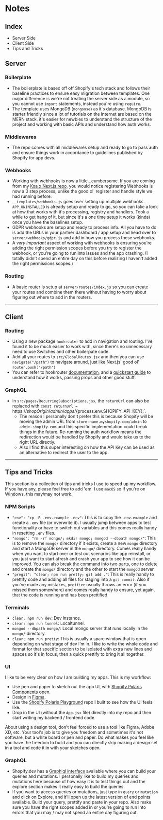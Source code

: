 # Notes

## Index

- Server Side
- Client Side
- Tips and Tricks

## Server

### Boilerplate

- The boilerplate is based off off Shopify's tech stack and follows their baseline practices to ensure easy migration between templates. One major difference is we're not treating the server side as a module, so you cannot use `import` statements, instead you're using `require`.
- The template uses MongoDB (`mongoose`) as it's database. MongoDB is starter friendly since a lot of tutorials on the internet are based on the MERN stack, it's easier for newbies to understand the structure of the project and working with basic APIs and understand how auth works.

### Middlewares

- The repo comes with all middlewares setup and ready to go to pass auth and ensure things work in accordance to guidelines published by Shopify for app devs.

### Webhooks

- Working with webhooks is now a little...cumbersome. If you are coming from my [Koa x Next.js repo](https://github.com/kinngh/shopify-node-mongodb-next-app), you would notice registering Webhooks is now a 3 step process, unlike the good ol' register and handle style we had running before.
- `__templates/webhooks.js` goes over setting up multiple webhooks. `APP_UNINSTALLED` is already setup and ready to go, so you can take a look at how that works with it's processing, registry and handlers. Took a while to get hang of it, but since it's a one time setup it works (kinda) once you have the baselines setup.
- GDPR webhooks are setup and ready to process info. All you have to do is add the URLs in your partner dashboard / app setup and head over to `server/webhooks/gdpr.js` and add in how you process these webhooks.
- A _very important_ aspect of working with webhooks is ensuring you're adding the right permission scopes before you try to register the webhook, or you're going to run into issues and the app crashing. (I totally didn't spend an entire day on this before realizing I haven't added the right permissions scopes.)

### Routing

- A basic router is setup at `server/routes/index.js` so you can create your routes and combine them there without having to worry about figuring out where to add in the routers.

---

## Client

### Routing

- Using a new package `hookrouter` to add in navigation and routing. I've found it to be much easier to work with, since there's no unnecessary need to use Switches and other boilerpate code.
- Add all your routes to `src/GlobalRoutes.jsx` and then you can use `navigate("/path")` to navigate around, just like Next.js' good ol' `router.push("/path")`
- You can refer to hookrouter [documentation](https://github.com/Paratron/hookrouter/blob/master/src-docs/pages/en/README.md), and a [quickstart guide](https://blog.logrocket.com/how-react-hooks-can-replace-react-router/) to understand how it works, passing props and other good stuff.

### GraphQL

- In `src/pages/RecurringSubscriptions.jsx`, the `returnUrl` can also be replaced with `const returnUrl = `https://${shopOrigin}/admin/apps/${process.env.SHOPIFY_API_KEY};`.
  - The reason I personally don't prefer this is because Shopify will be moving the admin URL from `store-name.myshopify.com/admin` to `admin.shopify.com` and this specific implementation could break things in the future. Re-running the auth workflow means the redirection would be handled by Shopify and would take us to the right URL directly.
  - Also I find this super interesting on how the API Key can be used as an alternative to redirect the user to the app.

---

## Tips and Tricks

This section is a collection of tips and tricks I use to speed up my workflow. If you have any, please feel free to add 'em. I use `macOS` so if you're on Windows, this may/may not work.

### NPM Scripts

- `"env": "cp -R .env.example .env"`: This is to copy the `.env.example` and create a `.env` file (or overwrite it). I usually jump between apps to test functionality or have to switch out variables and this comes really handy in resetting `.env` files.
- `"mongo": "rm -rf mongo/; mkdir mongo; mongod --dbpath mongo/"`: This is to remove the `mongo/` directory if it exists, create a new `mongo` directory and start a MongoDB server in the `mongo/` directory. Comes really handy when you want to start over or test out scenarios like app reinstall, or you just want to start afresh and crash your app to see how it can be improved. You can also break the command into two parts, one to delete and create the `mongo/` directory and the other to start the `mongod` server.
- `"pregit": "clear; npm run pretty; git add ."`: This is really handy to prettify code and adding all files for staging into a `git commit`. Also if you've made any mistakes, `prettier` usually throws an error (if you missed them somewhere) and comes really handy to ensure, yet again, that the code is running and has been prettified.

### Terminals

- `clear; npm run dev`: Dev instance.
- `clear; npm run tunnel`: Localtunnel.
- `mongod --dbpath mongo/`: Local mongo server that runs locally in the `mongo/` directory.
- `clear; npm run pretty`: This is usually a spare window that is open depending on what stage of dev I'm in. I like to write the whole code and format for that specific section to be isolated with extra new lines and spaces so it's in focus, then a quick prettify to bring it all together.

### UI

I like to be very clear on how I am building my apps. This is my workflow:

- Use pen and paper to sketch out the app UI, with [Shopify Polaris Components](https://polaris.shopify.com) open.
- Design in [Figma](https://www.figma.com/community/file/930504625460155381).
- Use the [Shopify Polaris Playground](https://github.com/kinngh/shopify-polaris-playground) repo I built to see how the UI feels like.
- Drop in the UI (without the `App.jsx` file) directly into my repo and then start writing my backend / frontend code.

About using a design tool, don't feel forced to use a tool like Figma, Adobe XD, etc. Your tool's job is to give you freedom and sometimes it's not software, but a white board or pen and paper. Do what makes you feel like you have the freedom to build and you can directly skip making a design set in a tool and code it in with your sketches open.

### GraphQL

- Shopify.dev has a [Graphiql interface](https://shopify.dev/graphiql/admin-graphiql) available where you can build your queries and mutations. I personally like to build my queries and mutations here because of how easy it is to test things out and the explore section makes it really easy to build the queries.
- If you want to access queries or mutations, just type in `query` or `mutation` and click on Explore, and it'll open up the latest version of end points available. Build your query, prettify and paste in your repo. Also make sure you have the right scopes added in or you're going to run into errors that you may / may not spend an entire day figuring out.
